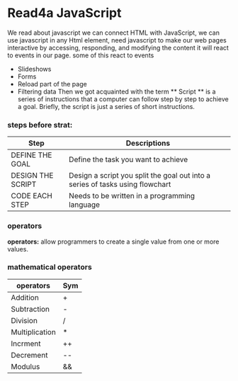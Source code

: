# Read4a JavaScript
We read about javascript we can connect HTML with JavaScript, we can use javascript in any Html element, need javascript 
to make our web pages interactive by accessing, responding, and modifying the content it will react to events in our page.
some of this react to events
- Slideshows
- Forms
- Reload part of the page
- Filtering data
Then we got acquainted with the term ** Script ** is a series of instructions that a computer can follow step by step to achieve a goal. Briefly, the script is just a series of short
instructions.
### **steps before strat:**
| Step            |            Descriptions                                                     |
| -----------     |                       -----------                                           |
|DEFINE THE GOAL  |Define the task you want to achieve                                          |
|DESIGN THE SCRIPT|Design a script you split the goal out into a series of tasks using flowchart|
|CODE EACH STEP   |Needs to be written in a programming language                                |

### operators
**operators:** allow programmers to
create a single value from one or more values. 

### **mathematical operators** 
| operators    |Sym|
| ---------    |---|
|Addition      | + |
|Subtraction   | - |
|Division      | / |
|Multiplication| * |
|Incrment      | ++|
|Decrement     | --|
|Modulus       | &&|

